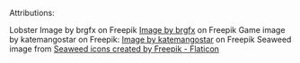 Attributions:

Lobster Image by brgfx on Freepik <a href="https://www.freepik.com/free-vector/red-lobster-cartoon-sticker_21306007.htm#query=lobster%20cartoon&position=2&from_view=keyword&track=ais">Image by brgfx</a> on Freepik
Game image by katemangostar on Freepik: <a href="https://www.freepik.com/free-vector/realistic-beautiful-sea-view-summer-vacation-concept_2438179.htm#query=beach%20cartoon&position=1&from_view=search&track=ais">Image by katemangostar</a> on Freepik
Seaweed image from <a href="https://www.flaticon.com/free-icons/seaweed" title="seaweed icons">Seaweed icons created by Freepik - Flaticon</a>